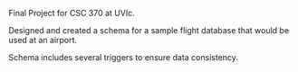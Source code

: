 Final Project for CSC 370 at UVIc.

Designed and created a schema for a sample flight database that would be used at an airport.

Schema includes several triggers to ensure data consistency.
